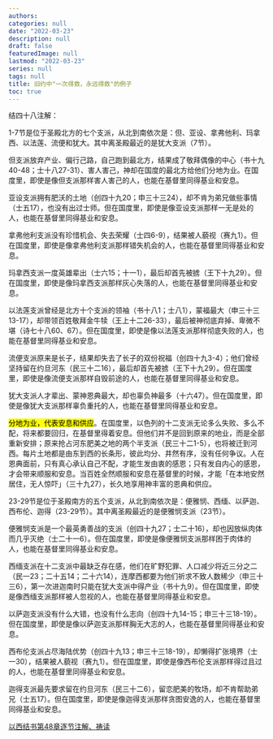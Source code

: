 ```yaml
---
authors:
categories: null
date: "2022-03-23"
description: null
draft: false
featuredImage: null
lastmod: "2022-03-23"
series: null
tags: null
title: 旧约中"一次得救，永远得救"的例子
toc: true
---
```


<!--more-->

结四十八注解：  

1-7节是位于圣殿北方的七个支派，从北到南依次是：但、亚设、拿弗他利、玛拿西、以法莲、流便和犹大。其中离圣殿最近的是犹大支派（7节）。  

但支派放弃产业、偏行己路，自己跑到最北方，结果成了敬拜偶像的中心（书十九40-48；士十八27-31）、害人害己，神却在国度的最北方给他们分地为业。在国度里，即使是像但支派那样害人害己的人，也能在基督里同得基业和安息。  

亚设支派拥有肥沃的土地（创四十九20；申三十三24），却不肯为弟兄做些事情（士五17），也没有出过士师。但在国度里，即使是像亚设支派那样一无是处的人，也能在基督里同得基业和安息。  

拿弗他利支派没有珍惜机会、失去荣耀（士四6-9），结果被人藐视（赛九1）。但在国度里，即使是像拿弗他利支派那样错失机会的人，也能在基督里同得基业和安息。  

玛拿西支派一度英雄辈出（士六15；十一1），最后却首先被掳（王下十九29）。但在国度里，即使是像玛拿西支派那样灰心失落的人，也能在基督里同得基业和安息。  

以法莲支派曾经是北方十个支派的领袖（书十八1；士八1），蒙福最大（申三十三13-17），却带领百姓敬拜金牛犊（王上十二26-33），最后被神彻底弃掉、卑微不堪（诗七十八60、67）。但在国度里，即使是像以法莲支派那样彻底失败的人，也能在基督里同得基业和安息。  

流便支派原来是长子，结果却失去了长子的双份祝福（创四十九3-4）；他们曾经坚持留在约旦河东（民三十二16），最后却首先被掳（王下十九29）。但在国度里，即使是像流便支派那样自毁前途的人，也能在基督里同得基业和安息。  

犹大支派人才辈出、蒙神恩典最大，却也辜负神最多（十六47）。但在国度里，即使是像犹大支派那样辜负重托的人，也能在基督里同得基业和安息。  

<mark>分地为业，代表安息和供应</mark>。在国度里，以色列的十二支派无论多么失败、多么不配，将来都要回归，在基督里得着安息。但他们并不是回到原来的地业，而是全部重新安排；原来抢占河东肥美之地的两个半支派（民三十二1-5），也将被迁到河西。每片土地都是由东到西的长条形，彼此均分、井然有序，没有任何争议。人在恩典面前，只有真心承认自己不配，才能生发由衷的感恩；只有发自内心的感恩，才会带来顺服和安息。当百姓全然顺服和安息在基督里的时候，才能「在本地安然居住，无人惊吓」（三十九27），长久地享用神丰富的恩典和供应。  

23-29节是位于圣殿南方的五个支派，从北到南依次是：便雅悯、西缅、以萨迦、西布伦、迦得（23-29节）。其中离圣殿最近的是便雅悯支派（23节）。  

便雅悯支派是一个最英勇善战的支派（创四十九27；士二十16），却也因放纵肉体而几乎灭绝（士二十一6）。但在国度里，即使是像便雅悯支派那样困于肉体的人，也能在基督里同得基业和安息。  

西缅支派在十二支派中最缺乏存在感，他们在旷野犯罪、人口减少将近三分之二（民一23；二十五14；二十六14），连摩西都要为他们祈求不致人数稀少（申三十三6），第一次进迦南时只能在犹大支派中得产业（书十九9）。但在国度里，即使是像西缅支派那样被人忽视的人，也能在基督里同得基业和安息。  

以萨迦支派没有什么大错，也没有什么志向（创四十九14-15；申三十三18-19）。但在国度里，即使是像以萨迦支派那样胸无大志的人，也能在基督里同得基业和安息。  

西布伦支派占尽海陆优势（创四十九13；申三十三18-19），却懒得扩张境界（士一30），结果被人藐视（赛九1）。但在国度里，即使是像西布伦支派那样得过且过的人，也能在基督里同得基业和安息。  

迦得支派最先要求留在约旦河东（民三十二6），留恋肥美的牧场，却不肯帮助弟兄（士五17）。但在国度里，即使是像迦得支派那样贪图安逸的人，也能在基督里同得基业和安息。

<a href ="https://cmcbiblereading.com/2016/09/11/%e4%bb%a5%e8%a5%bf%e7%bb%93%e4%b9%a6%e7%ac%ac48%e7%ab%a0%e9%80%90%e8%8a%82%e6%b3%a8%e8%a7%a3%e3%80%81%e7%a5%b7%e8%af%bb/">以西结书第48章逐节注解、祷读</a>